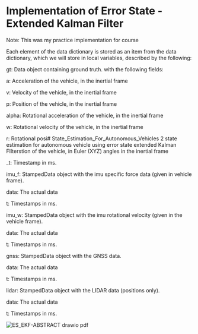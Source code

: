 # Implementation of Error State - Extended Kalman Filter

Note: This was my practice implementation for course

Each element of the data dictionary is stored as an item from the data dictionary, which we will store in local variables, described by the following:

gt: Data object containing ground truth. with the following fields:

a: Acceleration of the vehicle, in the inertial frame

v: Velocity of the vehicle, in the inertial frame

p: Position of the vehicle, in the inertial frame

alpha: Rotational acceleration of the vehicle, in the inertial frame

w: Rotational velocity of the vehicle, in the inertial frame

r: Rotational posi# State_Estimation_For_Autonomous_Vehicles
2
state estimation for autonomous vehicle using error state extended Kalman FIlterstion of the vehicle, in Euler (XYZ) angles in the inertial frame

_t: Timestamp in ms.

imu_f: StampedData object with the imu specific force data (given in vehicle frame).

data: The actual data

t: Timestamps in ms.

imu_w: StampedData object with the imu rotational velocity (given in the vehicle frame).

data: The actual data

t: Timestamps in ms.

gnss: StampedData object with the GNSS data.

data: The actual data

t: Timestamps in ms.

lidar: StampedData object with the LIDAR data (positions only).

data: The actual data

t: Timestamps in ms.

![ES_EKF-ABSTRACT drawio pdf](https://user-images.githubusercontent.com/81559218/222405408-18b6d4aa-5cd5-417d-b158-56bf0da6b967.jpg)


